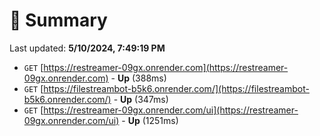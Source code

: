 # 📖 Summary
Last updated: **5/10/2024, 7:49:19 PM**

- `GET` [https://restreamer-09gx.onrender.com](https://restreamer-09gx.onrender.com) - **Up** (388ms)
- `GET` [https://filestreambot-b5k6.onrender.com/](https://filestreambot-b5k6.onrender.com/) - **Up** (347ms)
- `GET` [https://restreamer-09gx.onrender.com/ui](https://restreamer-09gx.onrender.com/ui) - **Up** (1251ms)
